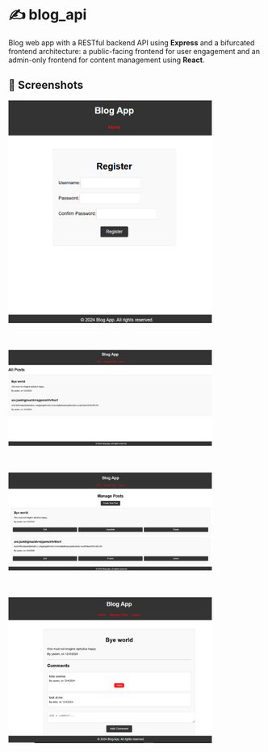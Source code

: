 # ✍️ blog_api

Blog web app with a RESTful backend API using **Express** and a bifurcated frontend architecture: a public-facing frontend for user engagement and an admin-only frontend for content management using **React**.

## 📸 Screenshots

<div>
    <img src="frontend/screenshots/blog4.png" alt="Screenshot 1" style="max-width: 80%; height: auto; margin-bottom: 50px;">
    <img src="frontend/screenshots/blog2.png" alt="Screenshot 2" style="max-width: 80%; height: auto; margin-bottom: 50px;">
    <img src="frontend/screenshots/blog1.png" alt="Screenshot 1" style="max-width: 80%; height: auto; margin-bottom: 50px;">
    <img src="frontend/screenshots/blog3.png" alt="Screenshot 2" style="max-width: 80%; height: auto; margin-bottom: 50px;">
</div>
